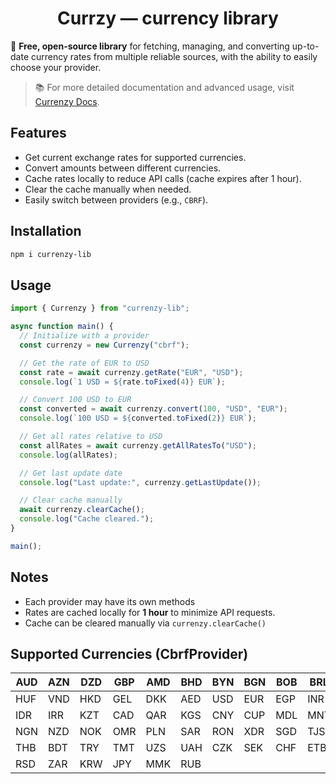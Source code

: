 <div align="center">
  <h1>Currzy — currency library</h1>
</div>

💱 **Free, open-source library** for fetching, managing, and converting up-to-date currency rates from multiple reliable sources, with the ability to easily choose your provider.

> 📚 For more detailed documentation and advanced usage, visit [Currenzy Docs](https://your-docs-link-here.com).

## Features

- Get current exchange rates for supported currencies.
- Convert amounts between different currencies.
- Cache rates locally to reduce API calls (cache expires after 1 hour).
- Clear the cache manually when needed.
- Easily switch between providers (e.g., `CBRF`).

## Installation
```bash
npm i currenzy-lib
```

## Usage
```javascript
import { Currenzy } from "currenzy-lib";

async function main() {
  // Initialize with a provider
  const currenzy = new Currenzy("cbrf");

  // Get the rate of EUR to USD
  const rate = await currenzy.getRate("EUR", "USD");
  console.log(`1 USD = ${rate.toFixed(4)} EUR`);

  // Convert 100 USD to EUR
  const converted = await currenzy.convert(100, "USD", "EUR");
  console.log(`100 USD = ${converted.toFixed(2)} EUR`);

  // Get all rates relative to USD
  const allRates = await currenzy.getAllRatesTo("USD");
  console.log(allRates);

  // Get last update date
  console.log("Last update:", currenzy.getLastUpdate());

  // Clear cache manually
  await currenzy.clearCache();
  console.log("Cache cleared.");
}

main();
```

## Notes
- Each provider may have its own methods
- Rates are cached locally for <strong>1 hour</strong> to minimize API requests.
- Cache can be cleared manually via ```currenzy.clearCache()```

## Supported Currencies (CbrfProvider)
| AUD | AZN | DZD | GBP | AMD | BHD | BYN | BGN | BOB | BRL |
|-----|-----|-----|-----|-----|-----|-----|-----|-----|-----|
| HUF | VND | HKD | GEL | DKK | AED | USD | EUR | EGP | INR |
| IDR | IRR | KZT | CAD | QAR | KGS | CNY | CUP | MDL | MNT |
| NGN | NZD | NOK | OMR | PLN | SAR | RON | XDR | SGD | TJS |
| THB | BDT | TRY | TMT | UZS | UAH | CZK | SEK | CHF | ETB |
| RSD | ZAR | KRW | JPY | MMK | RUB |     |     |     |     |

